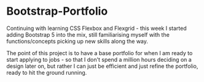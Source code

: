# Bootstrap-Portfolio

Continuing with learning CSS Flexbox and Flexgrid - this week I started adding Bootstrap 5 into the mix, still familiarising myself with the functions/concepts picking up new skills along the way.

The point of this project is to have a base portfolio for when I am ready to start applying to jobs - so that I don't spend a million hours deciding on a design later on, but rather I can just be efficient and just refine the portfolio, ready to hit the ground running.
